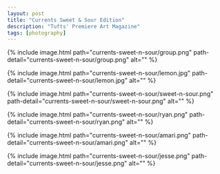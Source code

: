 ```yaml
---
layout: post
title: "Currents Sweet & Sour Edition"
description: "Tufts' Premiere Art Magazine"
tags: [photography]
---
```



{% include image.html path="currents-sweet-n-sour/group.png" path-detail="currents-sweet-n-sour/group.png" alt="" %}

{% include image.html path="currents-sweet-n-sour/lemon.jpg" path-detail="currents-sweet-n-sour/lemon.jpg" alt="" %}

{% include image.html path="currents-sweet-n-sour/sweet-n-sour.png" path-detail="currents-sweet-n-sour/sweet-n-sour.png" alt="" %}

{% include image.html path="currents-sweet-n-sour/ryan.png" path-detail="currents-sweet-n-sour/ryan.png" alt="" %}

{% include image.html path="currents-sweet-n-sour/amari.png" path-detail="currents-sweet-n-sour/amari.png" alt="" %}

{% include image.html path="currents-sweet-n-sour/jesse.png" path-detail="currents-sweet-n-sour/jesse.png" alt="" %}